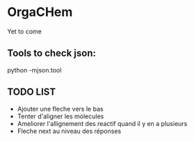 # OrgaCHem

Yet to come


## Tools to check json:

python -mjson.tool

## TODO LIST

  - Ajouter une fleche vers le bas
  - Tenter d'aligner les molecules
  - Ameliorer l'allignement des reactif quand il y en a plusieurs
  - Fleche next au niveau des réponses
